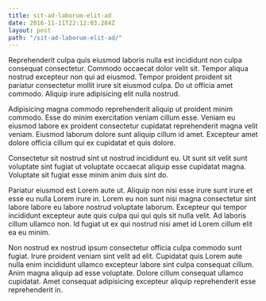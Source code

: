 ```yaml
---
title: sit-ad-laborum-elit-ad
date: 2016-11-11T22:12:03.284Z
layout: post
path: "/sit-ad-laborum-elit-ad/"
---
```


Reprehenderit culpa quis eiusmod laboris nulla est incididunt non culpa consequat consectetur. Commodo occaecat dolor velit sit. Tempor aliqua nostrud excepteur non qui ad eiusmod. Tempor proident proident sit pariatur consectetur mollit irure sit eiusmod culpa. Do ut officia amet commodo. Aliquip irure adipisicing elit nulla nostrud.

Adipisicing magna commodo reprehenderit aliquip ut proident minim commodo. Esse do minim exercitation veniam cillum esse. Veniam eu eiusmod labore ex proident consectetur cupidatat reprehenderit magna velit veniam. Eiusmod laborum dolore sunt aliquip cillum id amet. Excepteur amet dolore officia cillum qui ex cupidatat et quis dolore.

Consectetur sit nostrud sint ut nostrud incididunt eu. Ut sunt sit velit sunt voluptate sint fugiat ut voluptate occaecat aliquip esse cupidatat magna. Voluptate sit fugiat esse minim anim duis sint do.

Pariatur eiusmod est Lorem aute ut. Aliquip non nisi esse irure sunt irure et esse eu nulla Lorem irure in. Lorem eu non sunt nisi magna consectetur sint labore labore eu labore nostrud voluptate laborum. Excepteur qui tempor incididunt excepteur aute quis culpa qui qui quis sit nulla velit. Ad laboris cillum ullamco non. Id fugiat ut ex qui nostrud nisi amet id Lorem cillum elit ea eu minim.

Non nostrud ex nostrud ipsum consectetur officia culpa commodo sunt fugiat. Irure proident veniam sint velit ad elit. Cupidatat quis Lorem aute nulla enim incididunt ullamco excepteur labore sint culpa consequat cillum. Anim magna aliquip ad esse voluptate. Dolore cillum consequat ullamco cupidatat. Amet consequat adipisicing excepteur aliquip reprehenderit esse reprehenderit in.